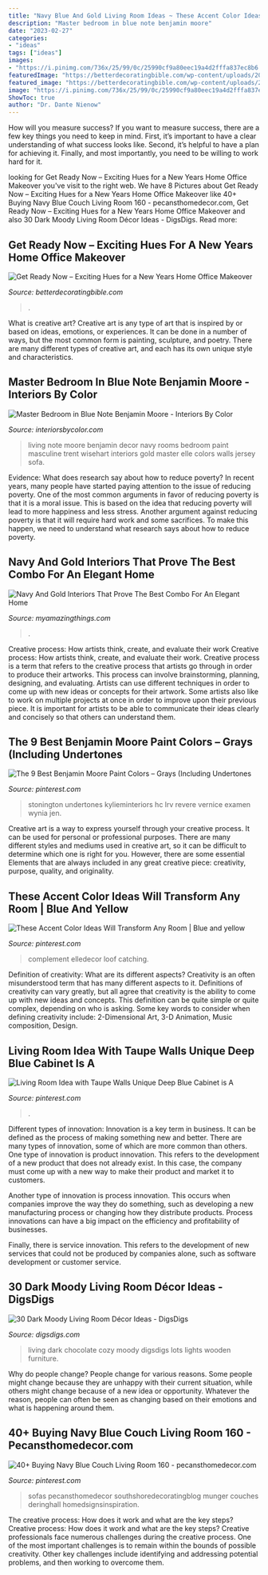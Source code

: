 ```yaml
---
title: "Navy Blue And Gold Living Room Ideas ~ These Accent Color Ideas Will Transform Any Room"
description: "Master bedroom in blue note benjamin moore"
date: "2023-02-27"
categories:
- "ideas"
tags: ["ideas"]
images:
- "https://i.pinimg.com/736x/25/99/0c/25990cf9a80eec19a4d2fffa837ec8b6.jpg"
featuredImage: "https://betterdecoratingbible.com/wp-content/uploads/2012/12/cortney-Bishop-Design-Suzy-q-better-decorating-bible-blog-office-décor-design-home-room-chair-office-desk-orange-vibrant-colors-zebra-carpet-yellow-curtains-Asian-chair-bamboo-blue-white-china-cow-hide-suza.jpg"
featured_image: "https://betterdecoratingbible.com/wp-content/uploads/2012/12/cortney-Bishop-Design-Suzy-q-better-decorating-bible-blog-office-décor-design-home-room-chair-office-desk-orange-vibrant-colors-zebra-carpet-yellow-curtains-Asian-chair-bamboo-blue-white-china-cow-hide-suza.jpg"
image: "https://i.pinimg.com/736x/25/99/0c/25990cf9a80eec19a4d2fffa837ec8b6.jpg"
ShowToc: true
author: "Dr. Dante Nienow"
---
```



How will you measure success?
If you want to measure success, there are a few key things you need to keep in mind. First, it’s important to have a clear understanding of what success looks like. Second, it’s helpful to have a plan for achieving it. Finally, and most importantly, you need to be willing to work hard for it.

	

		
looking for Get Ready Now – Exciting Hues for a New Years Home Office Makeover you've visit to the right web. We have 8 Pictures about Get Ready Now – Exciting Hues for a New Years Home Office Makeover like 40+ Buying Navy Blue Couch Living Room 160 - pecansthomedecor.com, Get Ready Now – Exciting Hues for a New Years Home Office Makeover and also 30 Dark Moody Living Room Décor Ideas - DigsDigs. Read more:
		
    
## Get Ready Now – Exciting Hues For A New Years Home Office Makeover

<img loading=lazy src="https://betterdecoratingbible.com/wp-content/uploads/2012/12/cortney-Bishop-Design-Suzy-q-better-decorating-bible-blog-office-décor-design-home-room-chair-office-desk-orange-vibrant-colors-zebra-carpet-yellow-curtains-Asian-chair-bamboo-blue-white-china-cow-hide-suza.jpg" onerror="this.onerror=null;this.src='https://tse4.mm.bing.net/th?id=OIP.htbPbLfy32RzlFugdcRiYwHaE8&amp;pid=15.1';" alt="Get Ready Now – Exciting Hues for a New Years Home Office Makeover">

_Source: betterdecoratingbible.com_

>. 

	

What is creative art?
Creative art is any type of art that is inspired by or based on ideas, emotions, or experiences. It can be done in a number of ways, but the most common form is painting, sculpture, and poetry. There are many different types of creative art, and each has its own unique style and characteristics.

    
## Master Bedroom In Blue Note Benjamin Moore - Interiors By Color

<img loading=lazy src="http://www.interiorsbycolor.com/wp-content/uploads/2014/07/Blue-Note-Benjamin-Moore-living-room.jpg" onerror="this.onerror=null;this.src='https://tse2.mm.bing.net/th?id=OIP.pmjGxtCIHgdzGnDEOUNwewHaF7&amp;pid=15.1';" alt="Master Bedroom in Blue Note Benjamin Moore - Interiors By Color">

_Source: interiorsbycolor.com_

>living note moore benjamin decor navy rooms bedroom paint masculine trent wisehart interiors gold master elle colors walls jersey sofa. 

	

Evidence: What does research say about how to reduce poverty?
In recent years, many people have started paying attention to the issue of reducing poverty. One of the most common arguments in favor of reducing poverty is that it is a moral issue. This is based on the idea that reducing poverty will lead to more happiness and less stress. Another argument against reducing poverty is that it will require hard work and some sacrifices. To make this happen, we need to understand what research says about how to reduce poverty.

    
## Navy And Gold Interiors That Prove The Best Combo For An Elegant Home

<img loading=lazy src="https://myamazingthings.com/wp-content/uploads/2017/10/navy-gold-interior-4-.jpg" onerror="this.onerror=null;this.src='https://tse1.mm.bing.net/th?id=OIP.rJGuB-pVyBLXTbwCS1XeggHaLG&amp;pid=15.1';" alt="Navy And Gold Interiors That Prove The Best Combo For An Elegant Home">

_Source: myamazingthings.com_

>. 

	

Creative process: How artists think, create, and evaluate their work
Creative process: How artists think, create, and evaluate their work.
Creative process is a term that refers to the creative process that artists go through in order to produce their artworks. This process can involve brainstorming, planning, designing, and evaluating. Artists can use different techniques in order to come up with new ideas or concepts for their artwork. Some artists also like to work on multiple projects at once in order to improve upon their previous piece. It is important for artists to be able to communicate their ideas clearly and concisely so that others can understand them.

    
## The 9 Best Benjamin Moore Paint Colors – Grays (Including Undertones

<img loading=lazy src="https://i.pinimg.com/736x/25/99/0c/25990cf9a80eec19a4d2fffa837ec8b6.jpg" onerror="this.onerror=null;this.src='https://tse3.mm.bing.net/th?id=OIP.aX19BYDq1059foBa3MTaugHaLH&amp;pid=15.1';" alt="The 9 Best Benjamin Moore Paint Colors – Grays (Including Undertones">

_Source: pinterest.com_

>stonington undertones kylieminteriors hc lrv revere vernice examen wynia jen. 

	

Creative art is a way to express yourself through your creative process. It can be used for personal or professional purposes. There are many different styles and mediums used in creative art, so it can be difficult to determine which one is right for you. However, there are some essential Elements that are always included in any great creative piece: creativity, purpose, quality, and originality.

    
## These Accent Color Ideas Will Transform Any Room | Blue And Yellow

<img loading=lazy src="https://i.pinimg.com/736x/7f/5c/1e/7f5c1e940c964890d330d96a61417579.jpg" onerror="this.onerror=null;this.src='https://tse3.mm.bing.net/th?id=OIP.GEQs8naj9Agu5MQXZ04p5QHaE8&amp;pid=15.1';" alt="These Accent Color Ideas Will Transform Any Room | Blue and yellow">

_Source: pinterest.com_

>complement elledecor loof catching. 

	

Definition of creativity: What are its different aspects?
Creativity is an often misunderstood term that has many different aspects to it. Definitions of creativity can vary greatly, but all agree that creativity is the ability to come up with new ideas and concepts. This definition can be quite simple or quite complex, depending on who is asking. Some key words to consider when defining creativity include: 2-Dimensional Art, 3-D Animation, Music composition, Design.

    
## Living Room Idea With Taupe Walls Unique Deep Blue Cabinet Is A

<img loading=lazy src="https://i.pinimg.com/736x/cc/dd/51/ccdd516a8e88413ecc9ac3a75ae9087d.jpg" onerror="this.onerror=null;this.src='https://tse2.mm.bing.net/th?id=OIP.qNJcD6wABe0uD1p3vxalLQHaNJ&amp;pid=15.1';" alt="Living Room Idea with Taupe Walls Unique Deep Blue Cabinet is A">

_Source: pinterest.com_

>. 

	

Different types of innovation:
Innovation is a key term in business. It can be defined as the process of making something new and better. There are many types of innovation, some of which are more common than others. 
One type of innovation is product innovation. This refers to the development of a new product that does not already exist. In this case, the company must come up with a new way to make their product and market it to customers. 

Another type of innovation is process innovation. This occurs when companies improve the way they do something, such as developing a new manufacturing process or changing how they distribute products. Process innovations can have a big impact on the efficiency and profitability of businesses. 

Finally, there is service innovation. This refers to the development of new services that could not be produced by companies alone, such as software development or customer service.

    
## 30 Dark Moody Living Room Décor Ideas - DigsDigs

<img loading=lazy src="https://www.digsdigs.com/photos/2016/10/20-dark-chocolate-living-room-with-metallic-accents-and-greenery.jpg" onerror="this.onerror=null;this.src='https://tse3.mm.bing.net/th?id=OIP.Y7fHraziwoPGUsYIhTXbcAHaLH&amp;pid=15.1';" alt="30 Dark Moody Living Room Décor Ideas - DigsDigs">

_Source: digsdigs.com_

>living dark chocolate cozy moody digsdigs lots lights wooden furniture. 

	

Why do people change?
People change for various reasons. Some people might change because they are unhappy with their current situation, while others might change because of a new idea or opportunity. Whatever the reason, people can often be seen as changing based on their emotions and what is happening around them.

    
## 40+ Buying Navy Blue Couch Living Room 160 - Pecansthomedecor.com

<img loading=lazy src="https://i.pinimg.com/736x/75/5c/8c/755c8cc8cc56c682ff19bf8a3df06050.jpg" onerror="this.onerror=null;this.src='https://tse4.mm.bing.net/th?id=OIP.67xxdv2nZBGKh0eILTpnwgHaK_&amp;pid=15.1';" alt="40+ Buying Navy Blue Couch Living Room 160 - pecansthomedecor.com">

_Source: pinterest.com_

>sofas pecansthomedecor southshoredecoratingblog munger couches deringhall homedsignsinspiration. 

	

The creative process: How does it work and what are the key steps?
Creative process: How does it work and what are the key steps?
Creative professionals face numerous challenges during the creative process. One of the most important challenges is to remain within the bounds of possible creativity. Other key challenges include identifying and addressing potential problems, and then working to overcome them.

